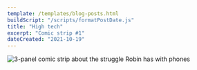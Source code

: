 ```yaml
---
template: /templates/blog-posts.html
buildScript: "/scripts/formatPostDate.js"
title: "High tech"
excerpt: "Comic strip #1"
dateCreated: "2021-10-19"
---
```


![3-panel comic strip about the struggle Robin has with phones](/images/20211019-high-tech.webp)
